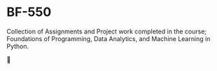 # BF-550
Collection of Assignments and Project work completed in the course; Foundations of Programming, Data Analytics, and Machine Learning in Python. 

:file_folder:
